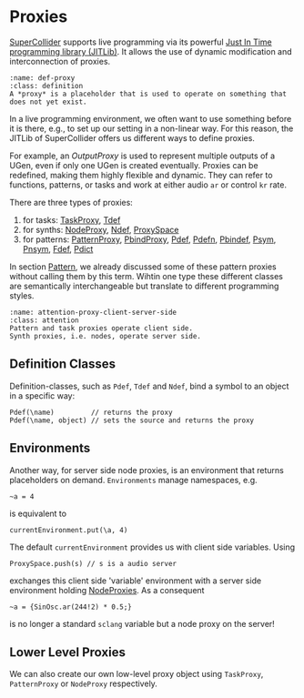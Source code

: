# Proxies

[SuperCollider](https://supercollider.github.io/) supports live programming via its powerful [Just In Time programming library (JITLib)](https://doc.sccode.org/Overviews/JITLib.html).
It allows the use of dynamic modification and interconnection of proxies.

```{admonition} Proxy
:name: def-proxy
:class: definition
A *proxy* is a placeholder that is used to operate on something that does not yet exist.
```

In a live programming environment, we often want to use something before it is there, e.g., to set up our setting in a non-linear way.
For this reason, the JITLib of SuperCollider offers us different ways to define proxies.

For example, an *OutputProxy* is used to represent multiple outputs of a UGen, even if only one UGen is created eventually.
Proxies can be redefined, making them highly flexible and dynamic.
They can refer to functions, patterns, or tasks and work at either audio ``ar`` or control ``kr`` rate.

There are three types of proxies:

1. for tasks: [TaskProxy](https://doc.sccode.org/Classes/TaskProxy.html), [Tdef](https://doc.sccode.org/Classes/Tdef.html)
2. for synths: [NodeProxy](https://doc.sccode.org/Classes/NodeProxy.html), [Ndef](https://doc.sccode.org/Classes/Ndef.html), [ProxySpace](https://doc.sccode.org/Classes/ProxySpace.html)
3. for patterns:  [PatternProxy](https://doc.sccode.org/Classes/PatternProxy.html), [PbindProxy](https://doc.sccode.org/Classes/PbindProxy.html),  [Pdef](https://doc.sccode.org/Classes/Pdef.html), [Pdefn](https://doc.sccode.org/Classes/Pdefn.html), [Pbindef](https://doc.sccode.org/Classes/Pbindef.html), [Psym](https://doc.sccode.org/Classes/Psym.html), [Pnsym](https://doc.sccode.org/Classes/Pnsym.html), [Fdef](https://doc.sccode.org/Classes/Fdef.html), [Pdict](https://doc.sccode.org/Classes/Pdict.html)

In section [Pattern](sec-playing-pattern), we already discussed some of these pattern proxies without calling them by this term.
Wihtin one type these different classes are semantically interchangeable but translate to different programming styles.

```{admonition} Client and Server Side Proxies
:name: attention-proxy-client-server-side
:class: attention
Pattern and task proxies operate client side.
Synth proxies, i.e. nodes, operate server side.
```

## Definition Classes

Definition-classes, such as ``Pdef``, ``Tdef`` and ``Ndef``, bind a symbol to an object in a specific way:

```isc
Pdef(\name)         // returns the proxy
Pdef(\name, object) // sets the source and returns the proxy
```

## Environments

Another way, for server side node proxies, is an environment that returns placeholders on demand.
``Environments`` manage namespaces, e.g. 

```isc
~a = 4
```

is equivalent to

```isc
currentEnvironment.put(\a, 4)
```

The default ``currentEnvironment`` provides us with client side variables.
Using 

```isc
ProxySpace.push(s) // s is a audio server
```

exchanges this client side 'variable' environment with a server side environment holding [NodeProxies](https://doc.sccode.org/Classes/NodeProxy.html).
As a consequent 

```isc
~a = {SinOsc.ar(244!2) * 0.5;}
```

is no longer a standard ``sclang`` variable but a node proxy on the server!

## Lower Level Proxies

We can also create our own low-level proxy object using ``TaskProxy``, ``PatternProxy`` or ``NodeProxy`` respectively.
